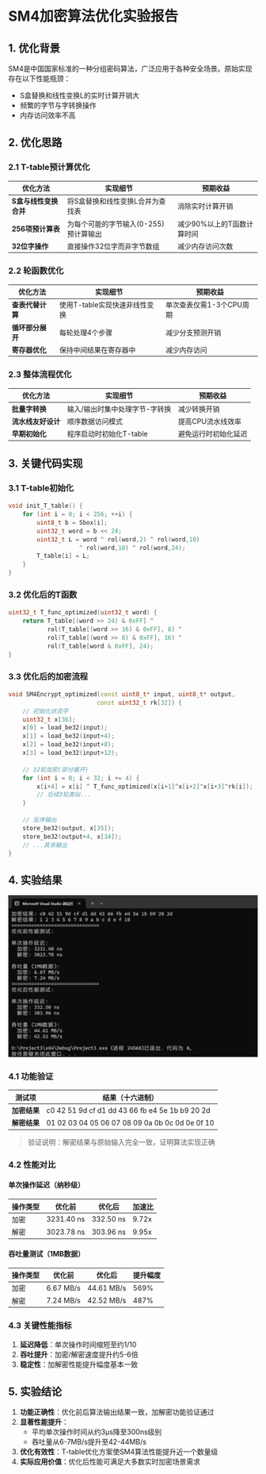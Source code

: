 # SM4加密算法优化实验报告

## 1. 优化背景

SM4是中国国家标准的一种分组密码算法，广泛应用于各种安全场景。原始实现存在以下性能瓶颈：
- S盒替换和线性变换L的实时计算开销大
- 频繁的字节与字转换操作
- 内存访问效率不高

## 2. 优化思路

### 2.1 T-table预计算优化

| 优化方法 | 实现细节 | 预期收益 |
|---------|---------|---------|
| **S盒与线性变换合并** | 将S盒替换和线性变换L合并为查找表 | 消除实时计算开销 |
| **256项预计算表** | 为每个可能的字节输入(0-255)预计算输出 | 减少90%以上的T函数计算时间 |
| **32位字操作** | 直接操作32位字而非字节数组 | 减少内存访问次数 |

### 2.2 轮函数优化

| 优化方法 | 实现细节 | 预期收益 |
|---------|---------|---------|
| **查表代替计算** | 使用T-table实现快速非线性变换 | 单次查表仅需1-3个CPU周期 |
| **循环部分展开** | 每轮处理4个步骤 | 减少分支预测开销 |
| **寄存器优化** | 保持中间结果在寄存器中 | 减少内存访问 |

### 2.3 整体流程优化

| 优化方法 | 实现细节 | 预期收益 |
|---------|---------|---------|
| **批量字转换** | 输入/输出时集中处理字节-字转换 | 减少转换开销 |
| **流水线友好设计** | 顺序数据访问模式 | 提高CPU流水线效率 |
| **早期初始化** | 程序启动时初始化T-table | 避免运行时初始化延迟 |

## 3. 关键代码实现

### 3.1 T-table初始化

```cpp
void init_T_table() {
    for (int i = 0; i < 256; ++i) {
        uint8_t b = Sbox[i];
        uint32_t word = b << 24;
        uint32_t L = word ^ rol(word,2) ^ rol(word,10) 
                    ^ rol(word,18) ^ rol(word,24);
        T_table[i] = L;
    }
}
```

### 3.2 优化后的T函数

```cpp
uint32_t T_func_optimized(uint32_t word) {
    return T_table[(word >> 24) & 0xFF] ^
           rol(T_table[(word >> 16) & 0xFF], 8) ^
           rol(T_table[(word >> 8) & 0xFF], 16) ^
           rol(T_table[word & 0xFF], 24);
}
```
### 3.3 优化后的加密流程

```cpp
void SM4Encrypt_optimized(const uint8_t* input, uint8_t* output, 
                         const uint32_t rk[32]) {
    // 初始化状态字
    uint32_t x[36];
    x[0] = load_be32(input);
    x[1] = load_be32(input+4);
    x[2] = load_be32(input+8);
    x[3] = load_be32(input+12);
    
    // 32轮加密(部分展开)
    for (int i = 0; i < 32; i += 4) {
        x[i+4] = x[i] ^ T_func_optimized(x[i+1]^x[i+2]^x[i+3]^rk[i]);
        // 后续3轮类似...
    }
    
    // 反序输出
    store_be32(output, x[35]);
    store_be32(output+4, x[34]);
    // ...其余输出
}
```

## 4. 实验结果

![功能验证截图](屏幕截图%202025-08-07%20113705.png "加解密结果")
### 4.1 功能验证
| 测试项       | 结果（十六进制）                     |
|--------------|-------------------------------------|
| **加密结果** | c0 42 51 9d cf d1 dd 43 66 fb e4 5e 1b b9 20 2d |
| **解密结果** | 01 02 03 04 05 06 07 08 09 0a 0b 0c 0d 0e 0f 10 |

> 验证说明：解密结果与原始输入完全一致，证明算法实现正确

### 4.2 性能对比

#### 单次操作延迟（纳秒级）
| 操作类型 | 优化前    | 优化后    | 加速比  |
|----------|-----------|-----------|---------|
| 加密     | 3231.40 ns | 332.50 ns | 9.72x   |
| 解密     | 3023.78 ns | 303.96 ns | 9.95x   |

#### 吞吐量测试（1MB数据）
| 操作类型 | 优化前   | 优化后    | 提升幅度 |
|----------|----------|-----------|---------|
| 加密     | 6.67 MB/s | 44.61 MB/s | 569%    |
| 解密     | 7.24 MB/s | 42.52 MB/s | 487%    |

### 4.3 关键性能指标
1. **延迟降低**：单次操作时间缩短至约1/10
2. **吞吐提升**：加密/解密速度提升约5-6倍
3. **稳定性**：加解密性能提升幅度基本一致

## 5. 实验结论

1. **功能正确性**：优化前后算法输出结果一致，加解密功能验证通过
2. **显著性能提升**：
   - 平均单次操作时间从约3μs降至300ns级别
   - 吞吐量从6-7MB/s提升至42-44MB/s
3. **优化有效性**：T-table优化方案使SM4算法性能提升近一个数量级
4. **实际应用价值**：优化后性能可满足大多数实时加密场景需求
